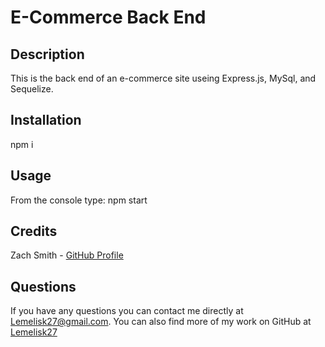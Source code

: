 # E-Commerce Back End
## Description
This is the back end of an e-commerce site useing Express.js, MySql, and Sequelize.
## Installation
npm i
## Usage
From the console type: npm start  
## Credits
Zach Smith - [GitHub Profile](https://github.com/Lemelisk27)  
## Questions  
If you have any questions you can contact me directly at Lemelisk27@gmail.com. You can also find more of my work on GitHub at [Lemelisk27](https://github.com/Lemelisk27)